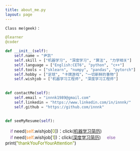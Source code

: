 ```yaml
---
title: about_me.py
layout: page
---
```

```python
Class me(geek)：

@learner
@coder

def __init__(self):
    self.name = "尹凯"
    self.skill = ["机器学习", "深度学习", "算法", "力学相关"]
    self.language = ["English:CET6", "python", "c++"]
    self.tools = ["sklearn", "numpy", "pandas", "pytorch"]
    self.hobby = ["足球", "卡牌游戏"，"一切新鲜的事物"]
    self.wishjob = ["机器学习工程师", "深度学习工程师"]
	
	
def contactMe(self):
    self.email = "innnk1989@gmail.com"
    self.linkedin = "https://www.linkedin.com/in/innnk/"
    self.github = "https://github.com/innnk"
	
	
def seeMyResume(self):
```
&nbsp;&nbsp;&nbsp;&nbsp;<font color=#8959a8>if</font> need(<font color=#f5871f>self</font>.wishjob[<font color=#718c00>0</font>])：click(<a href="/resume/cv-ml-k.yin-final.pdf">机器学习简历</a>)		
&nbsp;&nbsp;&nbsp;&nbsp;<font color=#8959a8>if</font> need(<font color=#f5871f>self</font>.wishjob[<font color=#718c00>1</font>])：click(<a href="/resume/cv-dl-k.yin.pdf">深度学习简历</a>)
&nbsp;&nbsp;&nbsp;&nbsp;<font color=#8959a8>else</font> print(<font color=#718c00>"thankYouForYourAttention"</font>)
  
